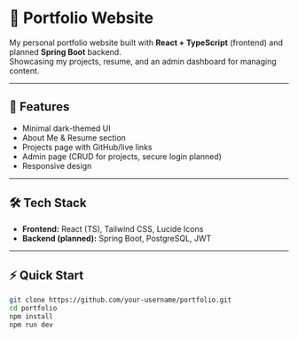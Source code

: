 # 🌌 Portfolio Website

My personal portfolio website built with **React + TypeScript** (frontend) and planned **Spring Boot** backend.  
Showcasing my projects, resume, and an admin dashboard for managing content.

---

## 🚀 Features
- Minimal dark-themed UI  
- About Me & Resume section  
- Projects page with GitHub/live links  
- Admin page (CRUD for projects, secure login planned)  
- Responsive design  

---

## 🛠 Tech Stack
- **Frontend:** React (TS), Tailwind CSS, Lucide Icons  
- **Backend (planned):** Spring Boot, PostgreSQL, JWT  

---

## ⚡ Quick Start
```bash
git clone https://github.com/your-username/portfolio.git
cd portfolio
npm install
npm run dev
